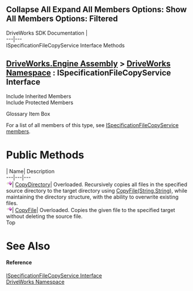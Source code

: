 Collapse All Expand All Members Options: Show All  Members Options: Filtered   
---  
DriveWorks SDK Documentation  |   
---|---  
ISpecificationFileCopyService Interface Methods   
  
[DriveWorks.Engine Assembly](topic2156.md) > [DriveWorks Namespace](topic2159.md) : ISpecificationFileCopyService Interface  
---  
  
Include Inherited Members    
Include Protected Members    


Glossary Item Box

For a list of all members of this type, see [ISpecificationFileCopyService members](topic2317.md).

# Public Methods

| Name| Description  
---|---|---  
![ Method](dotnetimages/Method.gif)| [CopyDirectory](topic2321.md)| Overloaded. Recursively copies all files in the specified source directory to the target directory using [CopyFile(String,String)](topic2326.md), while maintaining the directory structure, with the ability to overwrite existing files.   
![ Method](dotnetimages/Method.gif)| [CopyFile](topic2325.md)| Overloaded. Copies the given file to the specified target without deleting the source file.   
Top

# See Also

#### Reference

[ISpecificationFileCopyService Interface](topic2316.md)   
[DriveWorks Namespace](topic2159.md)


